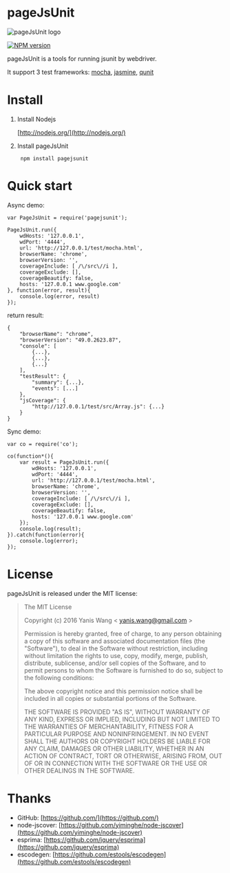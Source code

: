 pageJsUnit
=======================

![pageJsUnit logo](https://raw.github.com/yaniswang/pageJsUnit/master/logo.png)

[![NPM version](https://badge.fury.io/js/pagejsunit.png)](http://badge.fury.io/js/pagejsunit)

pageJsUnit is a tools for running jsunit by webdriver.

It support 3 test frameworks: [mocha](https://mochajs.org/), [jasmine](http://jasmine.github.io/), [qunit](https://qunitjs.com/)

Install
=======================

1. Install Nodejs
    
    [http://nodejs.org/](http://nodejs.org/)

2. Install pageJsUnit

        npm install pagejsunit

Quick start
=======================

Async demo:

    var PageJsUnit = require('pagejsunit');

    PageJsUnit.run({
        wdHosts: '127.0.0.1',
        wdPort: '4444',
        url: 'http://127.0.0.1/test/mocha.html',
        browserName: 'chrome',
        browserVersion: '',
        coverageInclude: [ /\/src\//i ],
        coverageExclude: [],
        coverageBeautify: false,
        hosts: '127.0.0.1 www.google.com'
    }, function(error, result){
        console.log(error, result)
    });

return result:

    {
        "browserName": "chrome", 
        "browserVersion": "49.0.2623.87", 
        "console": [
            {...}, 
            {...}, 
            {...}
        ], 
        "testResult": {
            "summary": {...}, 
            "events": [...]
        }, 
        "jsCoverage": {
            "http://127.0.0.1/test/src/Array.js": {...}
        }
    }

Sync demo:

    var co = require('co');

    co(function*(){
        var result = PageJsUnit.run({
            wdHosts: '127.0.0.1',
            wdPort: '4444',
            url: 'http://127.0.0.1/test/mocha.html',
            browserName: 'chrome',
            browserVersion: '',
            coverageInclude: [ /\/src\//i ],
            coverageExclude: [],
            coverageBeautify: false,
            hosts: '127.0.0.1 www.google.com'
        });
        console.log(result);
    }).catch(function(error){
        console.log(error);
    });

License
================

pageJsUnit is released under the MIT license:

> The MIT License
>
> Copyright (c) 2016 Yanis Wang \< yanis.wang@gmail.com \>
>
> Permission is hereby granted, free of charge, to any person obtaining a copy
> of this software and associated documentation files (the "Software"), to deal
> in the Software without restriction, including without limitation the rights
> to use, copy, modify, merge, publish, distribute, sublicense, and/or sell
> copies of the Software, and to permit persons to whom the Software is
> furnished to do so, subject to the following conditions:
>
> The above copyright notice and this permission notice shall be included in
> all copies or substantial portions of the Software.
>
> THE SOFTWARE IS PROVIDED "AS IS", WITHOUT WARRANTY OF ANY KIND, EXPRESS OR
> IMPLIED, INCLUDING BUT NOT LIMITED TO THE WARRANTIES OF MERCHANTABILITY,
> FITNESS FOR A PARTICULAR PURPOSE AND NONINFRINGEMENT. IN NO EVENT SHALL THE
> AUTHORS OR COPYRIGHT HOLDERS BE LIABLE FOR ANY CLAIM, DAMAGES OR OTHER
> LIABILITY, WHETHER IN AN ACTION OF CONTRACT, TORT OR OTHERWISE, ARISING FROM,
> OUT OF OR IN CONNECTION WITH THE SOFTWARE OR THE USE OR OTHER DEALINGS IN
> THE SOFTWARE.

Thanks
================

* GitHub: [https://github.com/](https://github.com/)
* node-jscover: [https://github.com/yiminghe/node-jscover](https://github.com/yiminghe/node-jscover)
* esprima: [https://github.com/jquery/esprima](https://github.com/jquery/esprima)
* escodegen: [https://github.com/estools/escodegen](https://github.com/estools/escodegen)